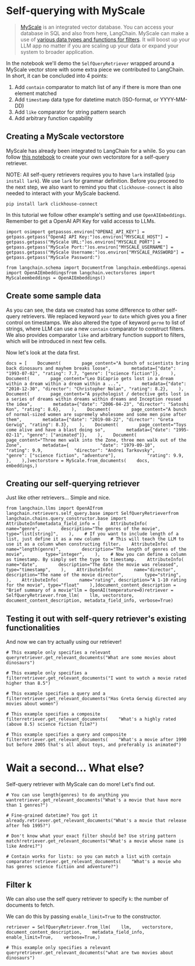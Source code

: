 Self-querying with MyScale
==========================

> [MyScale](https://docs.myscale.com/en/) is an integrated vector database. You can access your database in SQL and also from here, LangChain. MyScale can make a use of [various data types and functions for filters](https://blog.myscale.com/2023/06/06/why-integrated-database-solution-can-boost-your-llm-apps/#filter-on-anything-without-constraints). It will boost up your LLM app no matter if you are scaling up your data or expand your system to broader application.

In the notebook we'll demo the `SelfQueryRetriever` wrapped around a MyScale vector store with some extra piece we contributed to LangChain. In short, it can be concluded into 4 points:

1.  Add `contain` comparator to match list of any if there is more than one element matched
2.  Add `timestamp` data type for datetime match (ISO-format, or YYYY-MM-DD)
3.  Add `like` comparator for string pattern search
4.  Add arbitrary function capability

Creating a MyScale vectorstore[](#creating-a-myscale-vectorstore "Direct link to Creating a MyScale vectorstore")
------------------------------------------------------------------------------------------------------------------

MyScale has already been integrated to LangChain for a while. So you can follow [this notebook](/docs/integrations/vectorstores/myscale.ipynb) to create your own vectorstore for a self-query retriever.

NOTE: All self-query retrievers requires you to have `lark` installed (`pip install lark`). We use `lark` for grammar definition. Before you proceed to the next step, we also want to remind you that `clickhouse-connect` is also needed to interact with your MyScale backend.

    pip install lark clickhouse-connect

In this tutorial we follow other example's setting and use `OpenAIEmbeddings`. Remember to get a OpenAI API Key for valid accesss to LLMs.

    import osimport getpassos.environ["OPENAI_API_KEY"] = getpass.getpass("OpenAI API Key:")os.environ["MYSCALE_HOST"] = getpass.getpass("MyScale URL:")os.environ["MYSCALE_PORT"] = getpass.getpass("MyScale Port:")os.environ["MYSCALE_USERNAME"] = getpass.getpass("MyScale Username:")os.environ["MYSCALE_PASSWORD"] = getpass.getpass("MyScale Password:")

    from langchain.schema import Documentfrom langchain.embeddings.openai import OpenAIEmbeddingsfrom langchain.vectorstores import MyScaleembeddings = OpenAIEmbeddings()

Create some sample data[](#create-some-sample-data "Direct link to Create some sample data")
---------------------------------------------------------------------------------------------

As you can see, the data we created has some difference to other self-query retrievers. We replaced keyword `year` to `date` which gives you a finer control on timestamps. We also altered the type of keyword `gerne` to list of strings, where LLM can use a new `contain` comparator to construct filters. We also provides comparator `like` and arbitrary function support to filters, which will be introduced in next few cells.

Now let's look at the data first.

    docs = [    Document(        page_content="A bunch of scientists bring back dinosaurs and mayhem breaks loose",        metadata={"date": "1993-07-02", "rating": 7.7, "genre": ["science fiction"]},    ),    Document(        page_content="Leo DiCaprio gets lost in a dream within a dream within a dream within a ...",        metadata={"date": "2010-12-30", "director": "Christopher Nolan", "rating": 8.2},    ),    Document(        page_content="A psychologist / detective gets lost in a series of dreams within dreams within dreams and Inception reused the idea",        metadata={"date": "2006-04-23", "director": "Satoshi Kon", "rating": 8.6},    ),    Document(        page_content="A bunch of normal-sized women are supremely wholesome and some men pine after them",        metadata={"date": "2019-08-22", "director": "Greta Gerwig", "rating": 8.3},    ),    Document(        page_content="Toys come alive and have a blast doing so",        metadata={"date": "1995-02-11", "genre": ["animated"]},    ),    Document(        page_content="Three men walk into the Zone, three men walk out of the Zone",        metadata={            "date": "1979-09-10",            "rating": 9.9,            "director": "Andrei Tarkovsky",            "genre": ["science fiction", "adventure"],            "rating": 9.9,        },    ),]vectorstore = MyScale.from_documents(    docs,    embeddings,)

Creating our self-querying retriever[](#creating-our-self-querying-retriever "Direct link to Creating our self-querying retriever")
------------------------------------------------------------------------------------------------------------------------------------

Just like other retrievers... Simple and nice.

    from langchain.llms import OpenAIfrom langchain.retrievers.self_query.base import SelfQueryRetrieverfrom langchain.chains.query_constructor.base import AttributeInfometadata_field_info = [    AttributeInfo(        name="genre",        description="The genres of the movie",        type="list[string]",    ),    # If you want to include length of a list, just define it as a new column    # This will teach the LLM to use it as a column when constructing filter.    AttributeInfo(        name="length(genre)",        description="The length of genres of the movie",        type="integer",    ),    # Now you can define a column as timestamp. By simply set the type to timestamp.    AttributeInfo(        name="date",        description="The date the movie was released",        type="timestamp",    ),    AttributeInfo(        name="director",        description="The name of the movie director",        type="string",    ),    AttributeInfo(        name="rating", description="A 1-10 rating for the movie", type="float"    ),]document_content_description = "Brief summary of a movie"llm = OpenAI(temperature=0)retriever = SelfQueryRetriever.from_llm(    llm, vectorstore, document_content_description, metadata_field_info, verbose=True)

Testing it out with self-query retriever's existing functionalities[](#testing-it-out-with-self-query-retrievers-existing-functionalities "Direct link to Testing it out with self-query retriever's existing functionalities")
--------------------------------------------------------------------------------------------------------------------------------------------------------------------------------------------------------------------------------

And now we can try actually using our retriever!

    # This example only specifies a relevant queryretriever.get_relevant_documents("What are some movies about dinosaurs")

    # This example only specifies a filterretriever.get_relevant_documents("I want to watch a movie rated higher than 8.5")

    # This example specifies a query and a filterretriever.get_relevant_documents("Has Greta Gerwig directed any movies about women")

    # This example specifies a composite filterretriever.get_relevant_documents(    "What's a highly rated (above 8.5) science fiction film?")

    # This example specifies a query and composite filterretriever.get_relevant_documents(    "What's a movie after 1990 but before 2005 that's all about toys, and preferably is animated")

Wait a second... What else?
===========================

Self-query retriever with MyScale can do more! Let's find out.

    # You can use length(genres) to do anything you wantretriever.get_relevant_documents("What's a movie that have more than 1 genres?")

    # Fine-grained datetime? You got it already.retriever.get_relevant_documents("What's a movie that release after feb 1995?")

    # Don't know what your exact filter should be? Use string pattern match!retriever.get_relevant_documents("What's a movie whose name is like Andrei?")

    # Contain works for lists: so you can match a list with contain comparator!retriever.get_relevant_documents(    "What's a movie who has genres science fiction and adventure?")

Filter k[](#filter-k "Direct link to Filter k")
------------------------------------------------

We can also use the self query retriever to specify `k`: the number of documents to fetch.

We can do this by passing `enable_limit=True` to the constructor.

    retriever = SelfQueryRetriever.from_llm(    llm,    vectorstore,    document_content_description,    metadata_field_info,    enable_limit=True,    verbose=True,)

    # This example only specifies a relevant queryretriever.get_relevant_documents("what are two movies about dinosaurs")